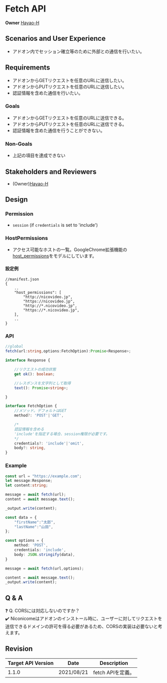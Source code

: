 # Fetch API

**Owner** [Hayao-H](https://github.com/Hayao-H)

## Scenarios and User Experience
- アドオン内でセッション確立等のために外部との通信を行いたい。

## Requirements
- アドオンからGETリクエストを任意のURLに送信したい。
- アドオンからPUTリクエストを任意のURLに送信したい。
- 認証情報を含めた通信を行いたい。

### Goals
- アドオンからGETリクエストを任意のURLに送信できる。
- アドオンからPUTリクエストを任意のURLに送信できる。
- 認証情報を含めた通信を行うことができない。

### Non-Goals
- 上記の項目を達成できない

## Stakeholders and Reviewers
- (Owner)[Hayao-H](https://github.com/Hayao-H)

## Design

### Permission
- ```session``` (if ```credentials``` is set to 'include')

### HostPermissions
- アクセス可能なホストの一覧。GoogleChrome拡張機能の[host_permissions](https://developer.chrome.com/docs/extensions/mv3/match_patterns/)をモデルにしています。
#### 設定例
```jsonc
//manifest.json
{
    ..
    "host_permissions": [
        "http://nicovideo.jp",
        "https://nicovideo.jp",
        "http://*.nicovideo.jp",
        "https://*.nicovideo.jp",
    ],
    ..
}
```

### API
``` TypeScript
//global
fetch(url:string,options:FetchOption):Promise<Response>;

interface Response {

    //リクエストの成功状態
    get ok(): boolean;

    //レスポンスを文字列として取得
    text(): Promise<string>;

}

interface FetchOption {
    //メソッド。デフォルトはGET
    method?: 'POST'|'GET', 

    /*
    認証情報を含める
    'include'を指定する場合、session権限が必要です。
    */
    credentials?: 'include'|'omit', 
    body?: string,
}
```

### Example
``` TypeScript
const url = "https://example.com";
let message:Response;
let content:string;

message = await fetch(url);
content = await message.text();

_output.write(content);

const data = {
    "firstName":"太郎",
    "lastName":"山田",
};

const options = {
    method: 'POST', 
    credentials: 'include', 
    body: JSON.stringify(data),
}

message = await fetch(url,options);

content = await message.text();
_output.write(content);
```

## Q & A

:question: Q. CORSには対応しないのですか？  
:heavy_check_mark: Niconicomeはアドオンのインストール時に、ユーザーに対してリクエストを送信できるドメインの許可を得る必要があるため、CORSの実装は必要ないと考えます。

## Revision
Target API Version | Date | Description
--- | :---:| :---:
1.1.0 | 2021/08/21 | fetch APIを定義。